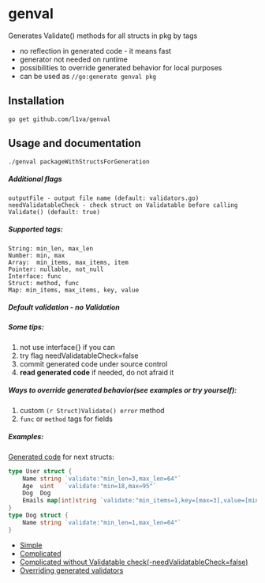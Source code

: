 # genval
Generates Validate() methods for all structs in pkg by tags
- no reflection in generated code - it means fast  
- generator not needed on runtime
- possibilities to override generated behavior for local purposes
- can be used as `//go:generate genval pkg` 

Installation
------------
    go get github.com/l1va/genval

Usage and documentation
------
    ./genval packageWithStructsForGeneration
##### Additional flags
    outputFile - output file name (default: validators.go)
    needValidatableCheck - check struct on Validatable before calling Validate() (default: true)

##### Supported tags:
    String: min_len, max_len
    Number: min, max
    Array:  min_items, max_items, item
    Pointer: nullable, not_null
    Interface: func
    Struct: method, func
    Map: min_items, max_items, key, value

##### Default validation - no Validation    

##### Some tips:
1. not use interface{} if you can
2. try flag needValidatableCheck=false 
3. commit generated code under source control
4. **read generated code** if needed, do not afraid it

##### Ways to override generated behavior(see examples or try yourself): 
1. custom `(r Struct)Validate() error` method
2. `func` or `method` tags for fields

##### Examples:
[Generated code](https://github.com/l1va/genval/blob/master/examples/simple/validators.go) for next structs:
```go
type User struct {
    Name string `validate:"min_len=3,max_len=64"`
    Age  uint   `validate:"min=18,max=95"`
    Dog  Dog
    Emails map[int]string `validate:"min_items=1,key=[max=3],value=[min_len=5]"`
}
type Dog struct {
    Name string `validate:"min_len=1,max_len=64"`
}
```

- [Simple](https://github.com/l1va/genval/tree/master/examples/simple)
- [Complicated](https://github.com/l1va/genval/tree/master/examples/complicated)
- [Complicated without Validatable check(-needValidatableCheck=false)](https://github.com/l1va/genval/tree/master/examples/complicated_without_check)
- [Overriding generated validators](https://github.com/l1va/genval/tree/master/examples/overriding)
